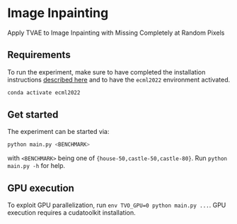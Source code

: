# Image Inpainting

Apply TVAE to Image Inpainting with Missing Completely at Random Pixels


## Requirements
To run the experiment, make sure to have completed the installation instructions [described here](../../README.md) and to have the `ecml2022` environment activated.

```bash
conda activate ecml2022
```


## Get started
The experiment can be started via:

```bash
python main.py <BENCHMARK>
```

with `<BENCHMARK>` being one of `{house-50,castle-50,castle-80}`. Run `python main.py -h` for help.



## GPU execution

To exploit GPU parallelization, run `env TVO_GPU=0 python main.py ...`. GPU execution requires a cudatoolkit installation.
